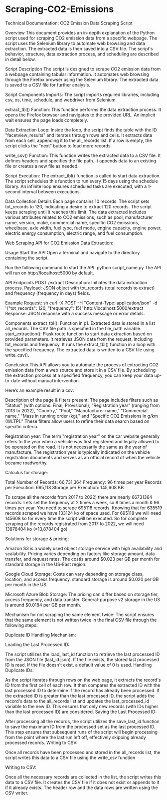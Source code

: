 # Scraping-CO2-Emissions

Technical Documentation: CO2 Emission Data Scraping Script

Overview
This document provides an in-depth explanation of the Python script used for scraping CO2 emission data from a specific webpage. The script uses the Selenium library to automate web browsing and data extraction. The extracted data is then saved into a CSV file. The script's behavior, structure, data extraction process, and scheduling are described in detail below.

Script Description
The script is designed to scrape CO2 emission data from a webpage containing tabular information. It automates web browsing through the Firefox browser using the Selenium library. The extracted data is saved to a CSV file for further analysis.

Script Components
Imports: The script imports required libraries, including csv, os, time, schedule, and webdriver from Selenium.

extract_tbl() Function: This function performs the data extraction process. It opens the Firefox browser and navigates to the provided URL. An implicit wait ensures the page loads completely.

Data Extraction Loop: Inside the loop, the script finds the table with the ID "facetview_results" and iterates through rows and cells. It extracts data from each cell, appending it to the all_records list. If a row is empty, the script clicks the "next" button to load more records.

write_csv() Function: This function writes the extracted data to a CSV file. It defines headers and specifies the file path. It appends data to an existing file or creates a new file as needed.

Script Execution: The extract_tbl() function is called to start data extraction. The script schedules this function to run every 15 days using the schedule library. An infinite loop ensures scheduled tasks are executed, with a 1-second interval between executions.

Data Collection Details
Each page contains 10 records.
The script sets tot_records to 120, indicating a desire to extract 120 records. The script keeps scraping until it reaches this limit.
The data extracted includes various attributes related to CO2 emissions, such as pool, manufacturer name, version, make, commercial name, specific CO2 emissions, wheelbase, axle width, fuel type, fuel mode, engine capacity, engine power, electric energy consumption, electric range, and fuel consumption.

Web Scraping API for CO2 Emission Data Extraction:

Usage
Start the API
Open a terminal and navigate to the directory containing the script.

Run the following command to start the API:
python script_name.py
The API will run on http://localhost:5000 by default.

API Endpoints
POST /extract
Description: Initiates the data extraction process.
Payload: JSON object with tot_records (total records to extract) and frequency (frequency in days) fields.

Example Request:
sh
curl -X POST -H "Content-Type: application/json" -d '{"tot_records": 120, "frequency": 15}' http://localhost:5000/extract
Response: JSON response with a success message or error details.

Components
extract_tbl(): Function in p1.
Extracted data is stored in a list all_records.
The CSV file path is specified in the file_path variable.
start_extraction(): Flask route function to start data extraction based on provided parameters.
It retrieves JSON data from the request, including tot_records and frequency.
It runs the extract_tbl() function in a loop with the specified frequency.
The extracted data is written to a CSV file using write_csv().

Conclusion
This API allows you to automate the process of extracting CO2 emission data from a web source and store it in a CSV file. By scheduling the extraction process at a specified frequency, you can keep your data up-to-date without manual intervention.





Here’s an example result in a csv: 




Description of the page & filters present: The page includes filters such as "Status" (with options: Final, Provisional), "Registration year" (ranging from 2013 to 2022), "Country," "Pool," "Manufacturer name," "Commercial name," "Mass in running order (kg)," and "Specific CO2 Emissions in g/km (WLTP)." These filters allow users to refine their data search based on specific criteria.

Registration year: The term "registration year" on the car website generally refers to the year when a vehicle was first registered and legally allowed to be operated on the road. It is not necessarily the same as the year of manufacture. The registration year is typically indicated on the vehicle registration documents and serves as an official record of when the vehicle became roadworthy.

Calculus for storage: 

Total Number of Records: 66,731,364
Frequency: 96 times per year
Records per Execution: 695,118
Storage per Execution: 145,608 KB

To scrape all the records from 2017 to 2022) there are nearly 66731364  records. 
Lets set the frequency at 2 times a week, so 8 times a month & 96 times per year.
You need to scrape 695118 records.
Knowing that for 635519 records scraped we have 133124 ko of space used.
For 695118 we will need 145608 ko for every time the script will be executed.
So for complete scraping of the records registrated from 2017 to 2022, we will need 13878404 ko (=13,878404 go)

Solutions for storage & pricing: 

Amazon S3 is a widely used object storage service with high availability and scalability. Pricing varies depending on factors like storage amount, data transfer, and request rates. The costis around $0.023 per GB per month for standard storage in the US-East region.

Google Cloud Storage: Costs can vary depending on storage class, location, and access frequency. standard storage is around $0.020 per GB per month in the US.

Microsoft Azure Blob Storage: The pricing can differ based on storage tier, access frequency, and data transfer. General-purpose v2 storage in the US is around $0.0184 per GB per month.

Mechanism for not scraping the same element twice: The script ensures that the same element is not written twice in the final CSV file through the following steps:

Duplicate ID Handling Mechanism:

Loading the Last Processed ID:

The script utilizes the load_last_id function to retrieve the last processed ID from the JSON file (last_id.json).
If the file exists, the stored last processed ID is read. If the file doesn't exist, a default value of 0 is used.
Handling Duplicate IDs:

As the script iterates through rows on the web page, it extracts the record's ID from the first cell of each row.
It then compares the extracted ID with the last processed ID to determine if the record has already been processed.
If the extracted ID is greater than the last processed ID, the script adds the record's data to the all_records list and updates the last_processed_id variable to the new ID.
This ensures that only new records (with IDs higher than the last processed ID) are considered.
Saving the Last Processed ID:

After processing all the records, the script utilizes the save_last_id function to save the maximum ID from the processed set as the last processed ID.
This step ensures that subsequent runs of the script will begin processing from the point where the last run left off, effectively skipping already processed records.
Writing to CSV:

Once all records have been processed and stored in the all_records list, the script writes this data to a CSV file using the write_csv function



Writing to CSV:

Once all the necessary records are collected in the list, the script writes this data to a CSV file. It creates the CSV file if it does not exist or appends to it if it already exists. The header row and the data rows are written using the CSV writer.






